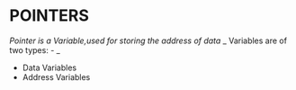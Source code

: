 # POINTERS
*Pointer is a Variable,used for storing the address of data*
_ Variables are of two types: - _
* Data Variables
* Address Variables
